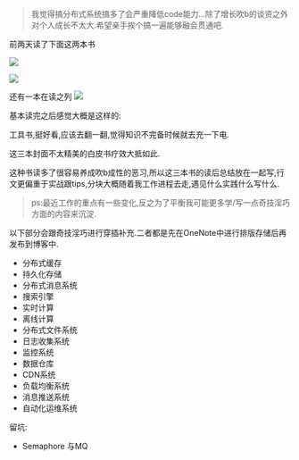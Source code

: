 
> 我觉得搞分布式系统搞多了会严重降低code能力...除了增长吹b的谈资之外对个人成长不太大.希望亲手挨个搞一遍能够融会贯通吧.  

前两天读了下面这两本书  

![](http://7xqjx7.com1.z0.glb.clouddn.com/image/wayijogtwiojtfgkszdmgzoswt.jpeg?imageView2/2/h/200) 

![](http://7xqjx7.com1.z0.glb.clouddn.com/image/qrfqwrhadfgasgtwgtwgt.jpeg?imageView2/2/h/200)

还有一本在读之列 
![](http://7xqjx7.com1.z0.glb.clouddn.com/image/qetjfgjkrtdvhxsry.jpeg?imageView2/2/h/200) 

基本读完之后感觉大概是这样的:  

工具书,挺好看,应该去翻一翻,觉得知识不完备时候就去充一下电. 

这三本封面不太精美的白皮书疗效大抵如此. 

这种书读多了很容易养成吹b成性的恶习,所以这三本书的读后总结放在一起写,行文更偏重于实战跟tips,分块大概随着我工作进程去走,遇见什么实践什么写什么.  

> ps:最近工作的重点有一些变化,反之为了平衡我可能更多学/写一点奇技淫巧方面的内容来沉淀. 

以下部分会跟奇技淫巧进行穿插补充.二者都是先在OneNote中进行排版存储后再发布到博客中.   

- 分布式缓存
- 持久化存储
- 分布式消息系统
- 搜索引擎
- 实时计算
- 离线计算
- 分布式文件系统
- 日志收集系统
- 监控系统
- 数据仓库
- CDN系统
- 负载均衡系统
- 消息推送系统
- 自动化运维系统


留坑:  

- Semaphore 与MQ
